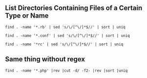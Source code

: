 ## List Directories Containing Files of a Certain Type or Name

    find . -name '*.rb' | sed 's/\/[^\/]*$//' | sort | uniq

    find . -name '*.conf' | sed 's/\/[^\/]*$//' | sort | uniq

    find . -name '*rc' | sed 's/\/[^\/]*$//' | sort | uniq


## Same thing without regex

    find . -name '*.php' |rev |cut -d/ -f2- |rev |sort |uniq